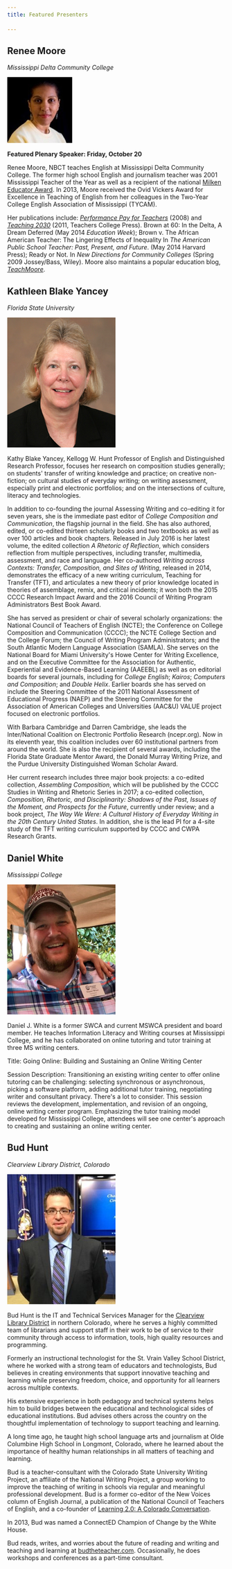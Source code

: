 ```yaml
---
title: Featured Presenters

---
```

## Renee Moore
*Mississippi Delta Community College*

![Renee Moore](/assets/moore.png)

**Featured Plenary Speaker: Friday, October 20**

Renee Moore, NBCT teaches English at Mississippi Delta Community College. The former high school English and journalism teacher was 2001 Mississippi Teacher of the Year as well as a recipient of the national [Milken Educator Award](http://www.mff.org/initiatives/signature-initiatives/milken-educator-awards/).  In 2013, Moore received the Ovid Vickers Award for Excellence in Teaching of English from her colleagues in the Two-Year College English Association of Mississippi (TYCAM). 

Her publications include: [*Performance Pay for Teachers*](https://www.teachingquality.org/content/performance-pay-teachers-designing-system-students-deserve) (2008) and [*Teaching 2030*](https://www.teachingquality.org/content/teaching-2030-now-available-kindle) (2011, Teachers College Press). Brown at 60: In the Delta, A Dream Deferred (May 2014 *Education Week*); Brown v. The African American Teacher: The Lingering Effects of Inequality In *The American Public School Teacher: Past, Present, and Future*. (May 2014 Harvard Press); Ready or Not. In *New Directions for Community Colleges* (Spring 2009 Jossey/Bass, Wiley).  Moore also maintains a popular education blog, [*TeachMoore*](https://www.teachingquality.org/blogs/ReneeMoore). 

## Kathleen Blake Yancey 
*Florida State University*

![Kathy Yancey](/assets/yancey.png)

Kathy Blake Yancey, Kellogg W. Hunt Professor of English and Distinguished Research Professor, focuses her research on composition studies generally; on students' transfer of writing knowledge and practice; on creative non-fiction; on cultural studies of everyday writing; on writing assessment, especially print and electronic portfolios; and on the intersections of culture, literacy and technologies.

In addition to co-founding the journal Assessing Writing and co-editing it for seven years, she is the immediate past editor of *College Composition and Communication*, the flagship journal in the field. She has also authored, edited, or co-edited thirteen scholarly books and two textbooks as well as over 100 articles and book chapters. Released in July 2016 is her latest volume, the edited collection *A Rhetoric of Reflection*, which considers reflection from multiple perspectives, including transfer, multimedia, assessment, and race and language. Her co-authored *Writing across Contexts: Transfer, Composition, and Sites of Writing*, released in 2014, demonstrates the efficacy of a new writing curriculum, Teaching for Transfer (TFT), and articulates a new theory of prior knowledge located in theories of assemblage, remix, and critical incidents; it won both the 2015 CCCC Research Impact Award and the 2016 Council of Writing Program Administrators Best Book Award.

She has served as president or chair of several scholarly organizations: the National Council of Teachers of English (NCTE); the Conference on College Composition and Communication (CCCC); the NCTE College Section and the College Forum; the Council of Writing Program Administrators; and the South Atlantic Modern Language Association (SAMLA). She serves on the National Board for Miami University's Howe Center for Writing Excellence, and on the Executive Committee for the Association for Authentic, Experiential and Evidence-Based Learning (AAEEBL) as well as on editorial boards for several journals, including for *College English*; *Kairos*; *Computers and Composition*; and *Double Helix*. Earlier boards she has served on include the Steering Committee of the 2011 National Assessment of Educational Progress (NAEP) and the Steering Committee for the Association of American Colleges and Universities (AAC&U) VALUE project focused on electronic portfolios.

With Barbara Cambridge and Darren Cambridge, she leads the Inter/National Coalition on Electronic Portfolio Research (ncepr.org). Now in its eleventh year, this coalition includes over 60 institutional partners from around the world. She is also the recipient of several awards, including the Florida State Graduate Mentor Award, the Donald Murray Writing Prize, and the Purdue University Distinguished Woman Scholar Award.

Her current research includes three major book projects: a co-edited collection, *Assembling Composition*, which will be published by the CCCC Studies in Writing and Rhetoric Series in 2017; a co-edited collection, *Composition, Rhetoric, and Disciplinarity: Shadows of the Past, Issues of the Moment, and Prospects for the Future*, currently under review; and a book project, *The Way We Were: A Cultural History of Everyday Writing in the 20th Century United States*. In addition, she is the lead PI for a 4-site study of the TFT writing curriculum supported by CCCC and CWPA Research Grants.

## Daniel White
*Mississippi College*

![Daniel White](/assets/white.png)

Daniel J. White is a former SWCA and current MSWCA president and board member. He teaches Information Literacy and Writing courses at Mississippi College, and he has collaborated on online tutoring and tutor training at three MS writing centers. 

Title: Going Online: Building and Sustaining an Online Writing Center

Session Description: Transitioning an existing writing center to offer online tutoring can be challenging: selecting synchronous or asynchronous, picking a software platform, adding additional tutor training, negotiating writer and consultant privacy. There's a lot to consider. This session reviews the development, implementation, and revision of an ongoing, online writing center program. Emphasizing the tutor training model developed for Mississippi College, attendees will see one center's approach to creating and sustaining an online writing center. 

## Bud Hunt 
*Clearview Library District, Colorado* 

![Bud Hunt](/assets/hunt.png)

Bud Hunt is the IT and Technical Services Manager for the [Clearview Library District](http://clearviewlibrary.org/) in northern Colorado, where he serves a highly committed team of librarians and support staff in their work to be of service to their community through access to information, tools, high quality resources and programming.

Formerly an instructional technologist for the St. Vrain Valley School District, where he worked with a strong team of educators and technologists, Bud believes in creating environments that support innovative teaching and learning while preserving freedom, choice, and opportunity for all learners across multiple contexts.

His extensive experience in both pedagogy and technical systems helps him to build bridges between the educational and technological sides of educational institutions. Bud advises others across the country on the thoughtful implementation of technology to support teaching and learning.

A long time ago, he taught high school language arts and journalism at Olde Columbine High School in Longmont, Colorado, where he learned about the importance of healthy human relationships in all matters of teaching and learning.

Bud is a teacher-consultant with the Colorado State University Writing Project, an affiliate of the National Writing Project, a group working to improve the teaching of writing in schools via regular and meaningful professional development. Bud is a former co-editor of the New Voices column of English Journal, a publication of the National Council of Teachers of English, and a co-founder of [Learning 2.0: A Colorado Conversation](http://colearning.wikispaces.com/Home+2012). 

In 2013, Bud was named a ConnectED Champion of Change by the White House.

Bud reads, writes, and worries about the future of reading and writing and teaching and learning at [budtheteacher.com](http://www.budtheteacher.com).  Occasionally, he does workshops and conferences as a part-time consultant.  

